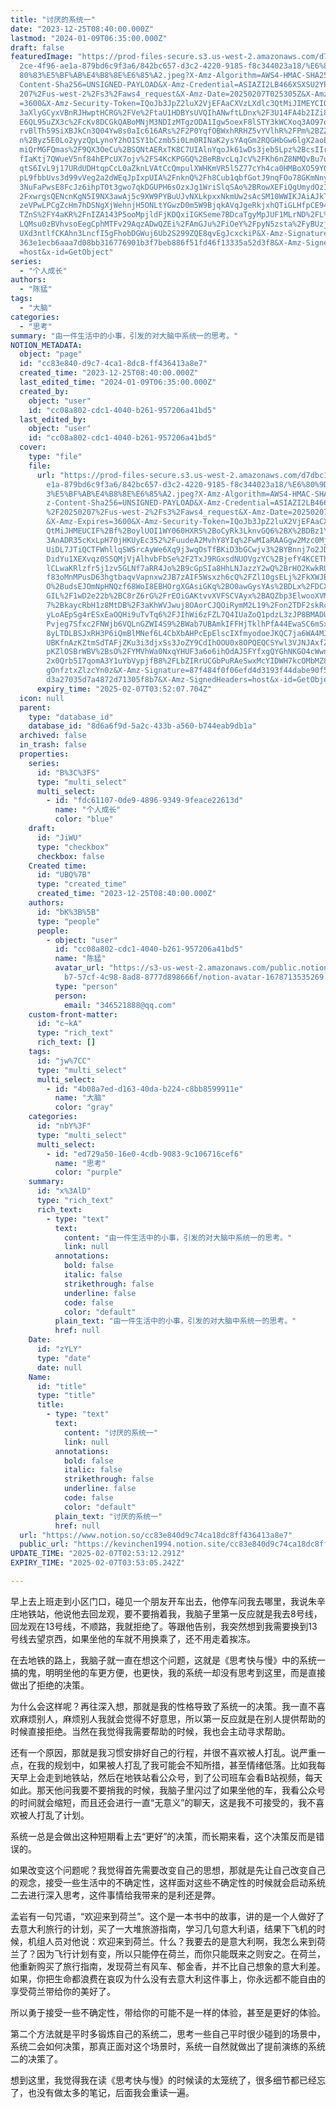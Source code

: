 ```yaml
---
title: "讨厌的系统一"
date: "2023-12-25T08:40:00.000Z"
lastmod: "2024-01-09T06:35:00.000Z"
draft: false
featuredImage: "https://prod-files-secure.s3.us-west-2.amazonaws.com/d7dbc101-8\
  2ce-4f96-ae1a-879bd6c9f3a6/842bc657-d3c2-4220-9185-f8c344023a18/%E6%80%9D%E8%\
  80%83%E5%BF%AB%E4%B8%8E%E6%85%A2.jpeg?X-Amz-Algorithm=AWS4-HMAC-SHA256&X-Amz-\
  Content-Sha256=UNSIGNED-PAYLOAD&X-Amz-Credential=ASIAZI2LB466XSXSU2YP%2F20250\
  207%2Fus-west-2%2Fs3%2Faws4_request&X-Amz-Date=20250207T025305Z&X-Amz-Expires\
  =3600&X-Amz-Security-Token=IQoJb3JpZ2luX2VjEFAaCXVzLXdlc3QtMiJIMEYCIQCxMrz%2B\
  3aXlyGCyxVBnRJHwptHCRG%2FVe%2FtaU1HDBYsUVQIhANwftLDnx%2F3U14FA4b2IZi8pJXLHdvC\
  E6QL95uZX3c%2FcKv8DCGkQABoMNjM3NDIzMTgzODA1Igw5oexF8lSTY3kWCXoq3AO97oIRfzwY3j\
  rvBlTh59SiXBJkCn3Q04Yw8s0aIc616ARs%2F2P0YqfOBWxhRRHZ5vYVlhR%2FPm%2BZZmcAFJ8Gu\
  n%2Byz5E0Lo2yyzQpLynoY2hO1SY1bCzmb5i0Lm0RINaK2ysYAqGm2RQGHbGw6lgX2aoEvY93xol7\
  miQrMGFQmas%2F9QX3OeCu%2BSQNtAERxTK8C7UIAlnYqoJk61wDs3jeb5Lpz%2BcsIIroOSCK8Le\
  fIaKtj7QWueV5nf84hEPcUX7ojv%2FS4KcKPGGQ%2BeRBvcLqJcV%2FKh6nZ8NMQvBu7uNduYCjmx\
  qtS6IvL9j17URdUDHtqpCcL0aZknLVAtCcQmpulXWHKmVR5l5Z77cYh4ca0HMBoXO59YQW9NsaJd1\
  pL9fbbUvs3d99vVeg2a2dWEqJpIxpUIA%2FnknQ%2Fh8Cub1qbfGotJ9nqFOo78GKmNnyIVDB5b2X\
  3NuFaPwsE8FcJz6ihpT0t3gwo7qkDGUPH6sOzxJg1WriSlqSAo%2BRowXEFiQgUmydOzIJOO7XcD%\
  2FxwrgsQENcnKgN5I9NX3awAj5c9XW9PYBuUJvNXLkpxxNkmUw2sAcSM10WWIKJAiAJkTgw3AHEBP\
  zeVPwLPCgZcHm7hDSNgXjWehnjH5ONLtYGwzD0m5W9BjqkAVqJgeRkjxhQTiGLHfpCE94qOGwaJSq\
  TZnS%2FY4aKR%2FnIZA143P5ooMpjldFjKDQxiIGKSeme7BDcaTgyMpJUF1MLrND%2FL%2FodcBIZ\
  LQMsu0zBVhvsoEegCphMTFv29AqzADwQZEi%2FAmGJu%2FiOeY%2FpyN5zsta%2FyBUzjTeO%2Fyr\
  UXd3ntlfCKAhn3LncfI5gFhobDGWuj6Ub2S299ZQE8qvEgJcxckiP&X-Amz-Signature=690acbb\
  363e1ecb6aaa7d08bb316776901b3f7beb886f51fd46f13335a52d3f8&X-Amz-SignedHeaders\
  =host&x-id=GetObject"
series:
  - "个人成长"
authors:
  - "陈猛"
tags:
  - "大脑"
categories:
  - "思考"
summary: "由一件生活中的小事，引发的对大脑中系统一的思考。"
NOTION_METADATA:
  object: "page"
  id: "cc83e840-d9c7-4ca1-8dc8-ff436413a8e7"
  created_time: "2023-12-25T08:40:00.000Z"
  last_edited_time: "2024-01-09T06:35:00.000Z"
  created_by:
    object: "user"
    id: "cc08a802-cdc1-4040-b261-957206a41bd5"
  last_edited_by:
    object: "user"
    id: "cc08a802-cdc1-4040-b261-957206a41bd5"
  cover:
    type: "file"
    file:
      url: "https://prod-files-secure.s3.us-west-2.amazonaws.com/d7dbc101-82ce-4f96-a\
        e1a-879bd6c9f3a6/842bc657-d3c2-4220-9185-f8c344023a18/%E6%80%9D%E8%80%8\
        3%E5%BF%AB%E4%B8%8E%E6%85%A2.jpeg?X-Amz-Algorithm=AWS4-HMAC-SHA256&X-Am\
        z-Content-Sha256=UNSIGNED-PAYLOAD&X-Amz-Credential=ASIAZI2LB4664BNPTMKB\
        %2F20250207%2Fus-west-2%2Fs3%2Faws4_request&X-Amz-Date=20250207T025207Z\
        &X-Amz-Expires=3600&X-Amz-Security-Token=IQoJb3JpZ2luX2VjEFAaCXVzLXdlc3\
        QtMiJHMEUCIF%2Bf%2BoylUOI1WY060HXRS%2BoCyRk3LknvGQ6%2BX%2BDBz1YnAiEA888\
        3AnADR35cKxLpH70jHKUyEc352%2FuudeA2MvhY8YIq%2FwMIaRAAGgw2Mzc0MjMxODM4MD\
        UiDL7JTiQCTFWhllqSWSrcAyWe6Xq9j3wqOsTfBKiD3bGCwjv3%2BYBnnj7o2JDLe93bFJC\
        DidYu1XEXvqz0SSQMjVjAlhvbFbSe%2F2TxJ9RGxsdNUOVgzYC%2BjefY4KCEThFlfOIlaG\
        lCLwaKRlzfr5j1zv5GLNf7aRR4Jo%2B9cGpSIa8HhLNJazzY2wQ%2BrHO2KwkRUjiBBtT4k\
        f83oMnMPusD63hgtbaqvVapnxw2JB7zAIF5Wsxzh6cQ%2FZl10gsELj%2FkXWJBqijtotDW\
        O%2BudsEJOmNpHNQzf68WoI8EBHOrgXGAsiGKq%2BO0awGysYAs%2BDLx%2FDCXzDf5MfID\
        GIL%2F1wD2e22b%2BC8rZ6rG%2FrEOiGAKtvvXVFSCVAyx%2BAQZbp3ElwooXVMJjZ8%2BN\
        7%2BkaycRbH1z8MtDB%2F3aKhWVJwuj8OAorCJQOiRymM2L19%2Fon2TDF2skRc6SpdU4WK\
        yLoAEpSg4rESxEaOQHi9uTvTq6%2FJIhWi6zFZL7Q4IUaZoQ1pdzL3zJP8BMADUTQXtR9pk\
        Pvjeg7Sfxc2FNWjb6VQLnGZWI4S9%2BWab7UBAmkIFFHjTklhPfA44EwaSC6mSxxPhZKJup\
        8yLTDLBSJxRH3P6iQmBlMNef6L4CbXbAHPcEpElscIXfmyodoeJKQC7ja6WA4MJ6blb0GOq\
        UBKfnAzKZtmSdTAFjZKu3i3djxSs3JoZY9CdIhOOU0x8OPQEQCSYwl3VJNJAxfZxauyggOM\
        pKZlOSBrWBV%2BsO%2FYMVhWa0NxqYHUF3a6o6ihOdAJ5FYfxgQYGhNKGO4cWwnKYR7OzUW\
        2x0Qrb5I7qomA3Y1uYbVypjfB8%2FLbZIRrUCGbPuRAeSwxMcYIDWH7kcOMbMZ8GnCzLwZ4\
        gOnfztxZlzcYn0z&X-Amz-Signature=87f484f0f06efd4d3193f44dabe90f55056169f\
        d3a27035d7a4872d71305f8b7&X-Amz-SignedHeaders=host&x-id=GetObject"
      expiry_time: "2025-02-07T03:52:07.704Z"
  icon: null
  parent:
    type: "database_id"
    database_id: "8d6a6f9d-5a2c-433b-a560-b744eab9db1a"
  archived: false
  in_trash: false
  properties:
    series:
      id: "B%3C%3FS"
      type: "multi_select"
      multi_select:
        - id: "fdc61107-0de9-4896-9349-9feace22613d"
          name: "个人成长"
          color: "blue"
    draft:
      id: "JiWU"
      type: "checkbox"
      checkbox: false
    Created time:
      id: "UBQ%7B"
      type: "created_time"
      created_time: "2023-12-25T08:40:00.000Z"
    authors:
      id: "bK%3B%5B"
      type: "people"
      people:
        - object: "user"
          id: "cc08a802-cdc1-4040-b261-957206a41bd5"
          name: "陈猛"
          avatar_url: "https://s3-us-west-2.amazonaws.com/public.notion-static.com/775523\
            b7-57cf-4c98-8ad8-8777d898666f/notion-avatar-1678713535269.png"
          type: "person"
          person:
            email: "346521888@qq.com"
    custom-front-matter:
      id: "c~kA"
      type: "rich_text"
      rich_text: []
    tags:
      id: "jw%7CC"
      type: "multi_select"
      multi_select:
        - id: "4b08a7ed-d163-40da-b224-c8bb8599911e"
          name: "大脑"
          color: "gray"
    categories:
      id: "nbY%3F"
      type: "multi_select"
      multi_select:
        - id: "ed729a50-16e0-4cdb-9083-9c106716cef6"
          name: "思考"
          color: "purple"
    summary:
      id: "x%3AlD"
      type: "rich_text"
      rich_text:
        - type: "text"
          text:
            content: "由一件生活中的小事，引发的对大脑中系统一的思考。"
            link: null
          annotations:
            bold: false
            italic: false
            strikethrough: false
            underline: false
            code: false
            color: "default"
          plain_text: "由一件生活中的小事，引发的对大脑中系统一的思考。"
          href: null
    Date:
      id: "zYLY"
      type: "date"
      date: null
    Name:
      id: "title"
      type: "title"
      title:
        - type: "text"
          text:
            content: "讨厌的系统一"
            link: null
          annotations:
            bold: false
            italic: false
            strikethrough: false
            underline: false
            code: false
            color: "default"
          plain_text: "讨厌的系统一"
          href: null
  url: "https://www.notion.so/cc83e840d9c74ca18dc8ff436413a8e7"
  public_url: "https://kevinchen1994.notion.site/cc83e840d9c74ca18dc8ff436413a8e7"
UPDATE_TIME: "2025-02-07T02:53:12.291Z"
EXPIRY_TIME: "2025-02-07T03:53:05.242Z"

---
```

<link rel="stylesheet" href="https://cdn.jsdelivr.net/npm/katex@0.16.2/dist/katex.min.css" integrity="sha384-bYdxxUwYipFNohQlHt0bjN/LCpueqWz13HufFEV1SUatKs1cm4L6fFgCi1jT643X" crossorigin="anonymous">


早上去上班走到小区门口，碰见一个朋友开车出去，他停车问我去哪里，我说朱辛庄地铁站，他说他去回龙观，要不要捎着我，我脑子里第一反应就是我去8号线，回龙观在13号线，不顺路，我就拒绝了。等跟他告别，我突然想到我需要换到13号线去望京西，如果坐他的车就不用换乘了，还不用走着挨冻。


在去地铁的路上，我脑子就一直在想这个问题，这就是《思考快与慢》中的系统一搞的鬼，明明坐他的车更方便，也更快，我的系统一却没有思考到这里，而是直接做出了拒绝的决策。


为什么会这样呢？再往深入想，那就是我的性格导致了系统一的决策。我一直不喜欢麻烦别人，麻烦别人我就会觉得不好意思，所以第一反应就是在别人提供帮助的时候直接拒绝。当然在我觉得我需要帮助的时候，我也会主动寻求帮助。


还有一个原因，那就是我习惯安排好自己的行程，并很不喜欢被人打乱。说严重一点，在我的规划中，如果被人打乱了我可能会不知所措，甚至情绪低落。比如我每天早上会走到地铁站，然后在地铁站看公众号，到了公司班车会看B站视频，每天如此。那天他问我要不要捎我的时候，我脑子里闪过了如果坐他的车，我看公众号的时间就会缩短，而且还会进行一直“无意义”的聊天，这是我不可接受的，我不喜欢被人打乱了计划。


系统一总是会做出这种短期看上去“更好”的决策，而长期来看，这个决策反而是错误的。


如果改变这个问题呢？我觉得首先需要改变自己的思想，那就是先让自己改变自己的观念，接受一些生活中的不确定性，这样面对这些不确定性的时候就会启动系统二去进行深入思考，这件事情给我带来的是利还是弊。


孟岩有一句咒语，“欢迎来到荷兰”。这个是一本书中的故事，讲的是一个人做好了去意大利旅行的计划，买了一大堆旅游指南，学习几句意大利语，结果下飞机的时候，机组人员对他说：欢迎来到荷兰。什么？我要去的是意大利啊，我怎么来到荷兰了？因为飞行计划有变，所以只能停在荷兰，而你只能既来之则安之。在荷兰，他重新购买了旅行指南，发现荷兰有风车、郁金香，并不比自己想象的意大利差。如果，你把生命都浪费在哀叹为什么没有去意大利这件事上，你永远都不能自由的享受荷兰带给你的美好了。


所以勇于接受一些不确定性，带给你的可能不是一样的体验，甚至是更好的体验。


第二个方法就是平时多锻炼自己的系统二，思考一些自己平时很少碰到的场景中，系统二会如何决策，那真正面对这个场景时，系统一自然就做出了提前演练的系统二的决策了。


想到这里，我觉得我在读《思考快与慢》的时候读的太笼统了，很多细节都已经忘了，也没有做太多的笔记，后面我会重读一遍。

